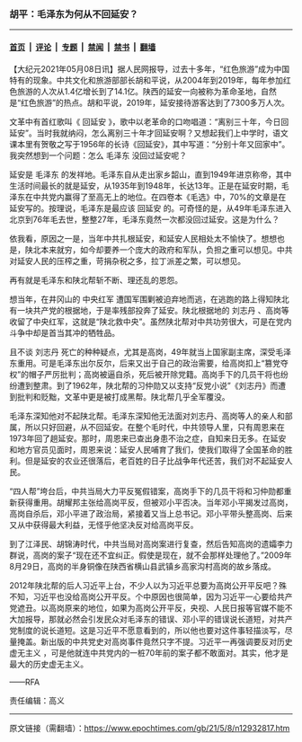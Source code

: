### 胡平：毛泽东为何从不回延安？

---

#### [首页](../../../..?n12932817) &nbsp;|&nbsp; [评论](../../../../../epoch-comment?n12932817) &nbsp;|&nbsp; [专题](../../../../../epoch-special?n12932817) &nbsp;|&nbsp; [禁闻](../../../../../epoch-news?n12932817) &nbsp;|&nbsp; [禁书](../../../../../books?n12932817) &nbsp;|&nbsp; [翻墙](https://github.com/gfw-breaker/nogfw/blob/master/README.md?n12932817)


<div class="post_content" id="artbody" itemprop="articleBody">
 <!-- article content begin -->
 <p>
  【大纪元2021年05月08日讯】据人民网报导，过去十多年，“红色旅游”成为中国特有的现象。中共文化和旅游部部长胡和平说，从2004年到2019年，每年参加红色旅游的人次从1.4亿增长到了14.1亿。陕西的延安一向被称为革命圣地，自然是“红色旅游”的热点。胡和平说，2019年，延安接待游客达到了7300多万人次。
 </p>
 <p>
  文革中有首红歌叫《
  <ok href="https://www.epochtimes.com/gb/tag/%E5%9B%9E%E5%BB%B6%E5%AE%89.html">
   回延安
  </ok>
  》，歌中以老革命的口吻唱道：“离别三十年，今日回延安”。当时我就纳闷，怎么离别三十年才回延安啊？又想起我们上中学时，语文课本里有贺敬之写于1956年的长诗《回延安》，其中写道：“分别十年又回家中”。我突然想到一个问题：怎么
  <ok href="https://www.epochtimes.com/gb/tag/%E6%AF%9B%E6%B3%BD%E4%B8%9C.html">
   毛泽东
  </ok>
  没回过延安呢？
 </p>
 <p>
  延安是
  <ok href="https://www.epochtimes.com/gb/tag/%E6%AF%9B%E6%B3%BD%E4%B8%9C.html">
   毛泽东
  </ok>
  的发祥地。毛泽东自从走出家乡韶山，直到1949年进京称帝，其中生活时间最长的就是延安，从1935年到1948年，长达13年。正是在延安时期，毛泽东在中共党内赢得了至高无上的地位。在四卷本《毛选》中，70%的文章是在延安写的。按理说，毛泽东是最应该
  <ok href="https://www.epochtimes.com/gb/tag/%E5%9B%9E%E5%BB%B6%E5%AE%89.html">
   回延安
  </ok>
  的。可奇怪的是，从49年毛泽东进入北京到76年毛去世，整整27年，毛泽东竟然一次都没回过延安。这是为什么？
 </p>
 <p>
  依我看，原因之一是，当年中共扎根延安，和延安人民相处太不愉快了。想想也是，陕北本来就穷，如今却要养一个庞大的政府和军队，负担之重可以想见。中共对延安人民的压榨之重，苛捐杂税之多，拉丁派差之繁，可以想见。
 </p>
 <p>
  再有就是毛泽东和陕北帮斩不断、理还乱的恩怨。
 </p>
 <p>
  想当年，在井冈山的
  <ok href="https://www.epochtimes.com/gb/tag/%E4%B8%AD%E5%A4%AE%E7%BA%A2%E5%86%9B.html">
   中央红军
  </ok>
  遭国军围剿被迫弃地而逃，在逃跑的路上得知陕北有一块共产党的根据地，于是率残部投奔了延安。陕北根据地的
  <ok href="https://www.epochtimes.com/gb/tag/%E5%88%98%E5%BF%97%E4%B8%B9.html">
   刘志丹
  </ok>
  、高岗等收留了中央红军，这就是“陕北救中央”。虽然陕北帮对中共功劳很大，可是在党内斗争中却是首当其冲的牺牲品。
 </p>
 <p>
  且不谈
  <ok href="https://www.epochtimes.com/gb/tag/%E5%88%98%E5%BF%97%E4%B8%B9.html">
   刘志丹
  </ok>
  死亡的种种疑点，尤其是高岗，49年就当上国家副主席，深受毛泽东重用。可是毛泽东出尔反尔，后来又出于自己的政治需要，给高岗扣上“篡党夺权”的帽子严厉批判；高岗被逼自杀，死后被开除党籍。高岗手下的几员干将也纷纷遭到整肃。到了1962年，陕北帮的习仲勋又以支持“反党小说”《刘志丹》而遭到批判和贬黜，文革中更是被打成黑帮。陕北帮几乎全军覆没。
 </p>
 <p>
  毛泽东深知他对不起陕北帮。毛泽东深知他无法面对刘志丹、高岗等人的亲人和部属，所以只好回避，从不回延安。在整个毛时代，中共领导人里，只有周恩来在1973年回了趟延安。那时，周恩来已查出身患不治之症，自知来日无多。在延安和地方官员见面时，周恩来说：延安人民哺育了我们，使我们取得了全国革命的胜利。但是延安的农业还很落后，老百姓的日子比战争年代还苦，我们对不起延安人民。
 </p>
 <p>
  “四人帮”垮台后，中共当局大力平反冤假错案，高岗手下的几员干将和习仲勋都重新获得重用。胡耀邦主张给高岗平反，但被邓小平否决。当年邓小平揭发过高岗，高岗自杀后，邓小平进了政治局，紧接着又当上总书记。邓小平带头整高岗、后来又从中获得最大利益，无怪乎他坚决反对给高岗平反。
 </p>
 <p>
  到了江泽民、胡锦涛时代，中共当局对高岗案进行复查，然后告知高岗的遗孀李力群说，高岗的案子“现在还不宜纠正。假使是现在，就不会那样处理他了。”2009年8月29日，高岗的半身铜像在陕西省横山县武镇乡高家沟村高岗的故乡落成。
 </p>
 <p>
  2012年陕北帮的后人习近平上台，不少人以为习近平总要为高岗公开平反吧？殊不知，习近平也没给高岗公开平反。个中原因也很简单，因为习近平一心要给共产党遮丑。以高岗原来的地位，如果为高岗公开平反，央视、人民日报等官媒不能不大加报导，那就必然会引发民众对毛泽东的错误、邓小平的错误说长道短，对共产党制度的说长道短。这是习近平不愿意看到的，所以他也要对这件事轻描淡写，尽量掩盖。新出版的中共党史对高岗事件竟然只字不提。习近平一再强调要反对历史
  <ok href="https://www.epochtimes.com/gb/tag/%E8%99%9A%E6%97%A0%E4%B8%BB%E4%B9%89.html">
   虚无主义
  </ok>
  ，可是他就连中共党内的一桩70年前的案子都不敢面对。其实，他才是最大的历史虚无主义。
 </p>
 <p>
  ——RFA
 </p>
 <p>
  责任编辑：高义
 </p>
 <!-- article content end -->
 <div id="below_article_ad">
 </div>
</div>


---

原文链接（需翻墙）：https://www.epochtimes.com/gb/21/5/8/n12932817.htm